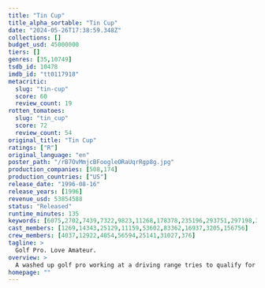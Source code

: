 ```yaml
---
title: "Tin Cup"
title_alpha_sortable: "Tin Cup"
date: "2024-05-26T17:38:59.348Z"
collections: []
budget_usd: 45000000
tiers: []
genres: [35,10749]
tsdb_id: 10478
imdb_id: "tt0117918"
metacritic:
  slug: "tin-cup"
  score: 60
  review_count: 19
rotten_tomatoes:
  slug: "tin_cup"
  score: 72
  review_count: 54
original_title: "Tin Cup"
ratings: ["R"]
original_language: "en"
poster_path: "/rB7OvMmjcBFoogleORaUqrRgp8g.jpg"
production_companies: [508,174]
production_countries: ["US"]
release_date: "1996-08-16"
release_years: [1996]
revenue_usd: 53854588
status: "Released"
runtime_minutes: 135
keywords: [6075,2702,7439,7322,9823,11268,178378,235196,293751,297198,302670,303291,303292,304947,309176,328579,328580]
cast_members: [1269,14343,25129,11159,53602,83362,16937,3205,156756]
crew_members: [4037,12922,4054,56594,25141,31027,376]
tagline: >
  Golf Pro. Love Amateur.
overview: >
  A washed up golf pro working at a driving range tries to qualify for the US Open in order to win the heart of his succesful rival's girlfriend.
homepage: ""
---
```

